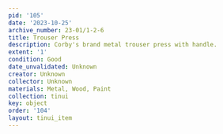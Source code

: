 ```yaml
---
pid: '105'
date: '2023-10-25'
archive_number: 23-01/1-2-6
title: Trouser Press
description: Corby's brand metal trouser press with handle.
extent: '1'
condition: Good
date_unvalidated: Unknown
creator: Unknown
collector: Unknown
materials: Metal, Wood, Paint
collection: tinui
key: object
order: '104'
layout: tinui_item
---
```


